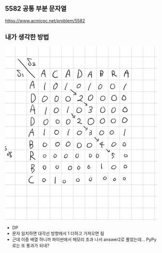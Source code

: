 ## 5582 공통 부분 문자열

<https://www.acmicpc.net/problem/5582>

## 내가 생각한 방법

![이미지](./img.png)

- DP
- 문자 일치하면 대각선 방향에서 1 더하고 가져오면 됨
- 근데 이중 배열 하니까 파이썬에서 메모리 초과 나서 answer2로 풀었는데... PyPy로는 또 통과가 되네?
